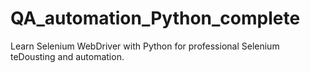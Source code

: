 # QA_automation_Python_complete
Learn Selenium WebDriver with Python for professional Selenium teDousting and automation.
